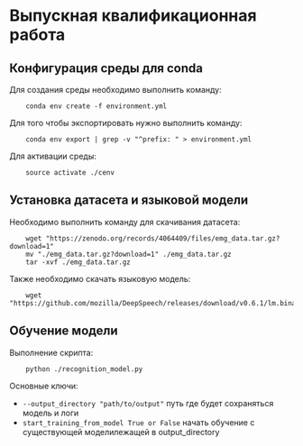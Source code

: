 # Выпускная квалификационная работа 

## Конфигурация среды для conda
Для создания среды необходимо выполнить команду:
```
    conda env create -f environment.yml
```
Для того чтобы экспортировать нужно выполнить команду:
```
    conda env export | grep -v "^prefix: " > environment.yml
```
Для активации среды:
```
    source activate ./cenv
```

## Установка датасета и языковой модели
Необходимо выполнить команду для скачивания датасета:
```
    wget "https://zenodo.org/records/4064409/files/emg_data.tar.gz?download=1"
    mv "./emg_data.tar.gz?download=1" ./emg_data.tar.gz
    tar -xvf ./emg_data.tar.gz
```
Также необходимо скачать языковую модель:
```
    wget "https://github.com/mozilla/DeepSpeech/releases/download/v0.6.1/lm.binary"
```

## Обучение модели
Выполнение скрипта:
```
    python ./recognition_model.py 
```

Основные ключи:
- ```--output_directory "path/to/output"``` путь где будет сохраняться модель и логи
- ```start_training_from_model True or False``` начать обучение с существующей моделилежащей в output_directory 
